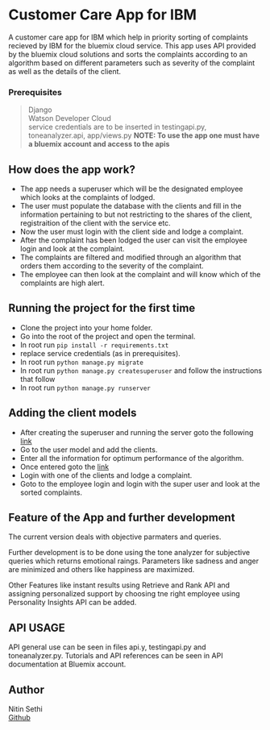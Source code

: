 # Customer Care App for IBM
A customer care app for IBM which help in priority sorting of complaints recieved by IBM for the bluemix cloud service. This app uses API provided by the bluemix cloud solutions and sorts the complaints according to an algorithm based on different parameters such as severity of the complaint as well as the details of the client.

### Prerequisites
> Django  
> Watson Developer Cloud  
> service credentials are to be inserted in testingapi.py, toneanalyzer.api, app/views.py
**NOTE: To use the app one must have a bluemix account and access to the apis**

## How does the app work?
* The app needs a superuser which will be the designated employee which looks at the complaints of lodged.
* The user must populate the database with the clients and fill in the information pertaining to but not restricting to the shares of the client, registraition of the client with the service etc.
* Now the user must login with the client side and lodge a complaint.
* After the complaint has been lodged the user can visit the employee login and look at the complaint.
* The complaints are filtered and modified through an algorithm that orders them according to the severity of the complaint.
* The employee can then look at the complaint and will know which of the complaints are high alert.


## Running the project for the first time
* Clone the project into your home folder.
* Go into the root of the project and open the terminal.
* In root run ```pip install -r requirements.txt```
* replace service credentials (as in prerequisites).
* In root run ```python manage.py migrate```
* In root run ```python manage.py createsuperuser``` and follow the instructions that follow
* In root run ```python manage.py runserver```

## Adding the client models
* After creating the superuser and running the server goto the following [link](http://localhost:8000/admin/login/)
* Go to the user model and add the clients.
* Enter all the information for optimum performance of the algorithm.
* Once entered goto the [link](http://localhost:8000/)
* Login with one of the clients and lodge a complaint.
* Goto to the employee login and login with the super user and look at the sorted complaints.

## Feature of the App and further development
The current version deals with objective parmaters and queries.

Further development is to be done using the tone analyzer for subjective queries which returns emotional raings.
Parameters like sadness and anger are minimized and others like happiness are maximized.

Other Features like instant results using Retrieve and Rank API and assigning personalized support by choosing tne right employee using Personality Insights API can be added.

## API USAGE
API general use can be seen in files api.y, testingapi.py and toneanalyzer.py.
Tutorials and API references can be seen in API documentation at Bluemix account.

## Author
Nitin Sethi  
[Github](https://www.github.com/setin666)

